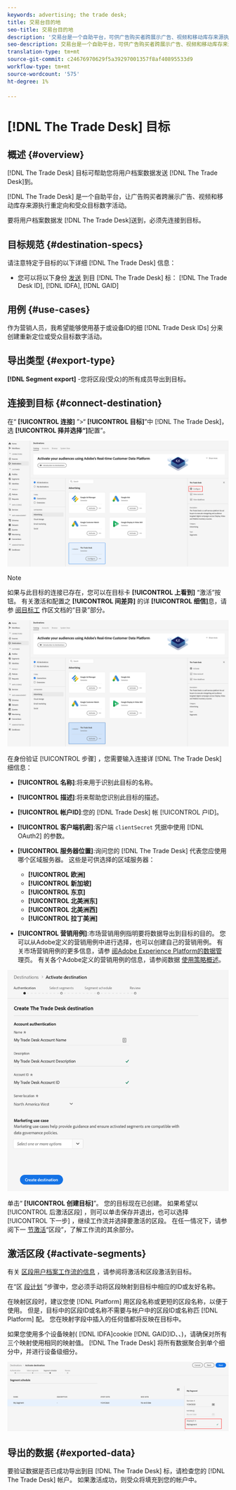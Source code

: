 ```yaml
---
keywords: advertising; the trade desk;
title: 交易台目的地
seo-title: 交易台目的地
description: '交易台是一个自助平台，可供广告购买者跨展示广告、视频和移动库存来源执行重定向和受众目标数字活动。 '
seo-description: 交易台是一个自助平台，可供广告购买者跨展示广告、视频和移动库存来源执行重定向和受众目标数字活动。
translation-type: tm+mt
source-git-commit: c24676970629f5a39297001357f8af40895533d9
workflow-type: tm+mt
source-wordcount: '575'
ht-degree: 1%

---
```



# [!DNL The Trade Desk] 目标

## 概述 {#overview}

[!DNL The Trade Desk] 目标可帮助您将用户档案数据发送 [!DNL The Trade Desk]到。

[!DNL The Trade Desk] 是一个自助平台，让广告购买者跨展示广告、视频和移动库存来源执行重定向和受众目标数字活动。

要将用户档案数据发 [!DNL The Trade Desk]送到，必须先连接到目标。

## 目标规范 {#destination-specs}

请注意特定于目标的以下详细 [!DNL The Trade Desk] 信息：

* 您可以将以下身份 [发送](../../../identity-service/namespaces.md) 到目 [!DNL The Trade Desk] 标： [!DNL The Trade Desk ID], [!DNL IDFA], [!DNL GAID]

## 用例 {#use-cases}

作为营销人员，我希望能够使用基于或设备ID的细 [!DNL Trade Desk IDs] 分来创建重新定位或受众目标数字活动。

## 导出类型 {#export-type}

**[!DNL Segment export]** -您将区段(受众)的所有成员导出到目标。

## 连接到目标 {#connect-destination}

在“ **[!UICONTROL 连接]** ”>“ **[!UICONTROL 目标]**”中 [!DNL The Trade Desk]，选 **[!UICONTROL 择并选择“]**&#x200B;配置”。

![配置交易台目标](../../assets/catalog/advertising/tradedesk/configure.png)

>[!NOTE]
>
>如果与此目标的连接已存在，您可以在目标卡 **[!UICONTROL 上看到]** “激活”按钮。 有关激活和配置之 **[!UICONTROL 间差异]** 的详 **[!UICONTROL 细信]**&#x200B;息，请参 [阅目标工](../../ui/destinations-workspace.md#catalog) 作区文档的“目录”部分。
>
>![激活交易台目标](../../assets/catalog/advertising/tradedesk/activate.png)

在身份验证 [!UICONTROL 步骤] ，您需要输入连接详 [!DNL The Trade Desk] 细信息：

* **[!UICONTROL 名称]**:将来用于识别此目标的名称。
* **[!UICONTROL 描述]**:将来帮助您识别此目标的描述。
* **[!UICONTROL 帐户ID]**:您的 [!DNL Trade Desk] 帐 [!UICONTROL 户ID]。
* **[!UICONTROL 客户端机密]**:客户端 `clientSecret` 凭据中使用 [!DNL OAuth2] 的参数。
* **[!UICONTROL 服务器位置]**:询问您的 [!DNL The Trade Desk] 代表您应使用哪个区域服务器。 这些是可供选择的区域服务器：

   * **[!UICONTROL 欧洲]**
   * **[!UICONTROL 新加坡]**
   * **[!UICONTROL 东京]**
   * **[!UICONTROL 北美洲东]**
   * **[!UICONTROL 北美洲西]**
   * **[!UICONTROL 拉丁美洲]**

* **[!UICONTROL 营销用例]**:市场营销用例指明要将数据导出到目标的目的。 您可以从Adobe定义的营销用例中进行选择，也可以创建自己的营销用例。 有关市场营销用例的更多信息，请参 [阅Adobe Experience Platform的数据管](../../../rtcdp/privacy/data-governance-overview.md#destinations) 理页。 有关各个Adobe定义的营销用例的信息，请参阅数据 [使用策略概述](../../../data-governance/policies/overview.md#core-actions)。

![交易台身份验证步骤](../../assets/catalog/advertising/tradedesk/authenticate.png)

单击“ **[!UICONTROL 创建目标]**”。 您的目标现在已创建。 如果希望以 [!UICONTROL 后激活区段] ，则可以单击保存并退出，也可以选择 [!UICONTROL 下一步] ，继续工作流并选择要激活的区段。 在任一情况下，请参阅下一 [节激活](#activate-segments)“区段”，了解工作流的其余部分。

## 激活区段 {#activate-segments}

有关 [区段用户档案工作流的信息](../../ui/activate-destinations.md#select-attributes) ，请参阅将激活和区段激活到目标。

在“区 [段计划](../../ui/activate-destinations.md#segment-schedule) ”步骤中，您必须手动将区段映射到目标中相应的ID或友好名称。

在映射区段时，建议您使 [!DNL Platform] 用区段名称或更短的区段名称，以便于使用。 但是，目标中的区段ID或名称不需要与帐户中的区段ID或名称匹 [!DNL Platform] 配。 您在映射字段中插入的任何值都将反映在目标中。

如果您使用多个设备映射( [!DNL IDFA]cookie [!DNL GAID]ID、、)，请确保对所有三个映射使用相同的映射值。 [!DNL The Trade Desk] 将所有数据聚合到单个细分中，并进行设备级细分。

![区段映射ID](../../assets/common/segment-mapping-id.png)

## 导出的数据 {#exported-data}

要验证数据是否已成功导出到目 [!DNL The Trade Desk] 标，请检查您的 [!DNL The Trade Desk] 帐户。 如果激活成功，则受众将填充到您的帐户中。
